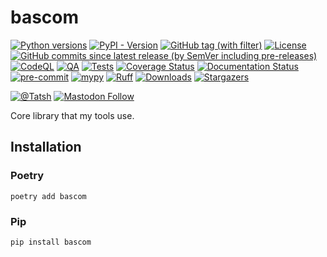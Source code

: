 # bascom

[![Python versions](https://img.shields.io/pypi/pyversions/bascom.svg?color=blue&logo=python&logoColor=white)](https://www.python.org/)
[![PyPI - Version](https://img.shields.io/pypi/v/bascom)](https://pypi.org/project/bascom/)
[![GitHub tag (with filter)](https://img.shields.io/github/v/tag/Tatsh/bascom)](https://github.com/Tatsh/bascom/tags)
[![License](https://img.shields.io/github/license/Tatsh/bascom)](https://github.com/Tatsh/bascom/blob/master/LICENSE.txt)
[![GitHub commits since latest release (by SemVer including pre-releases)](https://img.shields.io/github/commits-since/Tatsh/bascom/v0.0.0/master)](https://github.com/Tatsh/bascom/compare/v0.0.0...master)
[![CodeQL](https://github.com/Tatsh/bascom/actions/workflows/codeql.yml/badge.svg)](https://github.com/Tatsh/bascom/actions/workflows/codeql.yml)
[![QA](https://github.com/Tatsh/bascom/actions/workflows/qa.yml/badge.svg)](https://github.com/Tatsh/bascom/actions/workflows/qa.yml)
[![Tests](https://github.com/Tatsh/bascom/actions/workflows/tests.yml/badge.svg)](https://github.com/Tatsh/bascom/actions/workflows/tests.yml)
[![Coverage Status](https://coveralls.io/repos/github/Tatsh/bascom/badge.svg?branch=master)](https://coveralls.io/github/Tatsh/bascom?branch=master)
[![Documentation Status](https://readthedocs.org/projects/bascom/badge/?version=latest)](https://bascom.readthedocs.org/?badge=latest)
[![pre-commit](https://img.shields.io/badge/pre--commit-enabled-brightgreen?logo=pre-commit&logoColor=white)](https://github.com/pre-commit/pre-commit)
[![mypy](https://www.mypy-lang.org/static/mypy_badge.svg)](http://mypy-lang.org/)
[![Ruff](https://img.shields.io/endpoint?url=https://raw.githubusercontent.com/astral-sh/ruff/main/assets/badge/v2.json)](https://github.com/astral-sh/ruff)
[![Downloads](https://static.pepy.tech/badge/bascom/month)](https://pepy.tech/project/bascom)
[![Stargazers](https://img.shields.io/github/stars/Tatsh/bascom?logo=github&style=flat)](https://github.com/Tatsh/bascom/stargazers)

[![@Tatsh](https://img.shields.io/badge/dynamic/json?url=https%3A%2F%2Fpublic.api.bsky.app%2Fxrpc%2Fapp.bsky.actor.getProfile%2F%3Factor%3Ddid%3Aplc%3Auq42idtvuccnmtl57nsucz72%26query%3D%24.followersCount%26style%3Dsocial%26logo%3Dbluesky%26label%3DFollow%2520%40Tatsh&query=%24.followersCount&style=social&logo=bluesky&label=Follow%20%40Tatsh)](https://bsky.app/profile/Tatsh.bsky.social)
[![Mastodon Follow](https://img.shields.io/mastodon/follow/109370961877277568?domain=hostux.social&style=social)](https://hostux.social/@Tatsh)

Core library that my tools use.

## Installation

### Poetry

```shell
poetry add bascom
```

### Pip

```shell
pip install bascom
```
